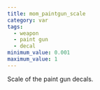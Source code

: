 ```yaml
---
title: mom_paintgun_scale
category: var
tags:
  - weapon
  - paint gun
  - decal
minimum_value: 0.001
maximum_value: 1
---
```


Scale of the paint gun decals.